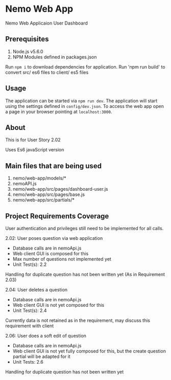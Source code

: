 Nemo Web App
================

Nemo Web Applicaion User Dashboard

## Prerequisites

1. Node.js v5.6.0
2. NPM Modules defined in packages.json

Run `npm i` to download dependencies for application.
Run 'npm run build' to convert src/ es6 files to client/ es5 files

## Usage

The application can be started via `npm run dev`. The application will start using the settings defined in `config/dev.json`. To access the web app open a page in your browser pointing at `localhost:3000`.

## About
This is for User Story 2.02

Uses Es6 javaScript version

## Main files that are being used
1. nemo/web-app/models/*
2. nemoAPI.js
3. nemo/web-app/src/pages/dashboard-user.js
4. nemo/web-app/src/pages/base.js
5. nemo/web-app/src/partials/*

## Project Requirements Coverage

User authentication and privileges still need to be implemented for all calls.

2.02: User poses question via web application
- Database calls are in nemoApi.js
- Web client GUI is composed for this
- Max number of questions not implemented yet
- Unit Test(s): 2.2

Handling for duplicate question has not been written yet (As in Requirement 2.03)

2.04: User deletes a question
- Database calls are in nemoApi.js
- Web client GUI is not yet composed for this
- Unit Test(s): 2.4


Currently data is not retained as in the requirement, may discuss this requirement with client

2.06: User does a soft edit of question
- Database calls are in nemoApi.js
- Web client GUI is not yet fully composed for this, but the create question partial will be adapted for it
- Unit Tests: 2.6


Handling for duplicate question has not been written yet
